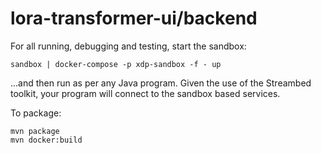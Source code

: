 # lora-transformer-ui/backend

For all running, debugging and testing, start the sandbox:

```
sandbox | docker-compose -p xdp-sandbox -f - up
```

...and then run as per any Java program. Given the use of the Streambed toolkit, your program will connect to the sandbox based services.

To package:

```
mvn package
mvn docker:build
```

